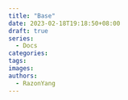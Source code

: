 ```yaml
---
title: "Base"
date: 2023-02-18T19:18:50+08:00
draft: true
series:
  - Docs
categories:
tags:
images:
authors:
  - RazonYang
---
```


<!--more-->
